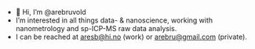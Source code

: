 - 👋 Hi, I’m @arebruvold
- I’m interested in all things data- & nanoscience, working with nanometrology and sp-ICP-MS raw data analysis.
- I can be reached at aresb@hi.no (work) or arebru@gmail.com (private).

<!---
arebruvold/arebruvold is a ✨ special ✨ repository because its `README.md` (this file) appears on your GitHub profile.
You can click the Preview link to take a look at your changes.
--->
